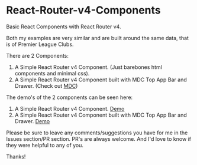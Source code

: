 # React-Router-v4-Components

Basic React Components with React Router v4.

Both my examples are very similar and are built around the same data, that is of Premier League Clubs.

There are 2 Components:

1. A Simple React Router v4 Component. (Just barebones html components and minimal css).
2. A Simple React Router v4 Component built with MDC Top App Bar and Drawer. (Check out [MDC](https://github.com/material-components/material-components-web-react))

The demo's of the 2 components can be seen here:

1. A Simple React Router v4 Component. [Demo]()
2. A Simple React Router v4 Component built with MDC Top App Bar and Drawer. [Demo]()

Please be sure to leave any comments/suggestions you have for me in the Issues section/PR section.
PR's are always welcome. And I'd love to know if they were helpful to any of you. 

Thanks!